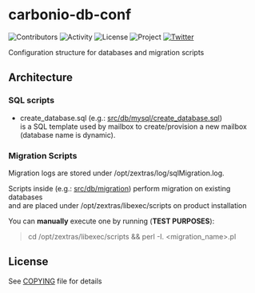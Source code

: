 # carbonio-db-conf

![Contributors](https://img.shields.io/github/contributors/zextras/carbonio-db-conf "Contributors")
![Activity](https://img.shields.io/github/commit-activity/m/zextras/carbonio-db-conf "Activity") ![License](https://img.shields.io/badge/license-AGPL%203-green
"License")
![Project](https://img.shields.io/badge/project-carbonio-informational
"Project")
[![Twitter](https://img.shields.io/twitter/url/https/twitter.com/zextras.svg?style=social&label=Follow%20%40zextras)](https://twitter.com/zextras)

Configuration structure for databases and migration scripts

## Architecture

### SQL scripts
- create_database.sql (e.g.: [src/db/mysql/create_database.sql](src/db/mysql/create_database.sql)) \
is a SQL template used by mailbox to create/provision a new mailbox (database name is dynamic).

### Migration Scripts
Migration logs are stored under /opt/zextras/log/sqlMigration.log.

Scripts inside (e.g.: [src/db/migration](src/db/migration)) perform migration on existing databases \
and are placed under /opt/zextras/libexec/scripts on product installation

You can **manually** execute one by running (**TEST PURPOSES**):
> cd /opt/zextras/libexec/scripts && perl -I. <migration_name>.pl


## License

See [COPYING](COPYING) file for details
